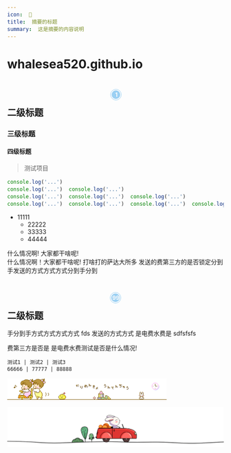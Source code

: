 ```yaml
---
icon:  👿
title:  摘要的标题
summary:  这是摘要的内容说明
---
```


# whalesea520.github.io

## <section style="background-image:url(https://editor-material.365editor.com/style/20191230/1577697258/31082700_0.gif);height:50px;background-position: center;background-repeat: no-repeat;display: flex;justify-content:center;align-items: center; margn-letf:20px;"><section style="width: 26px;height: 26px;border: solid 1px #9bd0f3;border-radius: 50%;box-sizing: border-box;display: flex;justify-content: center;align-items: center;flex-shrink: 0;margin-left:2px;"><section style="width: 20px;height: 20px;background: #9bd0f3;border-radius: 50%;box-sizing: border-box;line-height:20px;overflow:hidden;"><section><p style="margin:0 0 0 2px;text-align: center;font-size:13px;color:#fbfbfb;font-weight: bold;" class="count">1</p></section></section></section></section>二级标题
### 三级标题
#### 四级标题

> 测试项目

```js
console.log('...')
console.log('...')  console.log('...')
console.log('...')  console.log('...')  console.log('...')
console.log('...')  console.log('...')  console.log('...')  console.log('...')
```

* 11111
    - 22222
    - 33333
    - 44444

什么情况啊!  大家都干啥呢!  
什么情况啊！大家都干啥呢!    打啥打的萨达大所多
发送的费第三方的是否锁定分到手发送的方式方式方式分到手分到


## <section style="background-image:url(https://editor-material.365editor.com/style/20191230/1577697258/31082700_0.gif);height:50px;background-position: center;background-repeat: no-repeat;display: flex;justify-content:center;align-items: center; margn-letf:20px;"><section style="width: 26px;height: 26px;border: solid 1px #9bd0f3;border-radius: 50%;box-sizing: border-box;display: flex;justify-content: center;align-items: center;flex-shrink: 0;"><section style="width: 20px;height: 20px;background: #9bd0f3;border-radius: 50%;box-sizing: border-box;line-height:20px;overflow:hidden;"><section><p style="margin:0 0 0 2px;text-align: center;font-size:13px;color:#fbfbfb;font-weight: bold;" class="count">99</p></section></section></section></section>二级标题


手分到手方式方式方式方式 fds
发送的方式方式
是电费水费是
sdfsfsfs

费第三方是否是
是电费水费测试是否是什么情况!

```table
测试1 | 测试2 | 测试3
66666 | 77777 | 88888 

```
![](https://raw.githubusercontent.com/whalesea520/whalesea520.github.io/master/_image/2022-11-11-17-50-14.png)

![](https://raw.githubusercontent.com/whalesea520/whalesea520.github.io/master/_image/2022-11-11-03-00-25.gif)